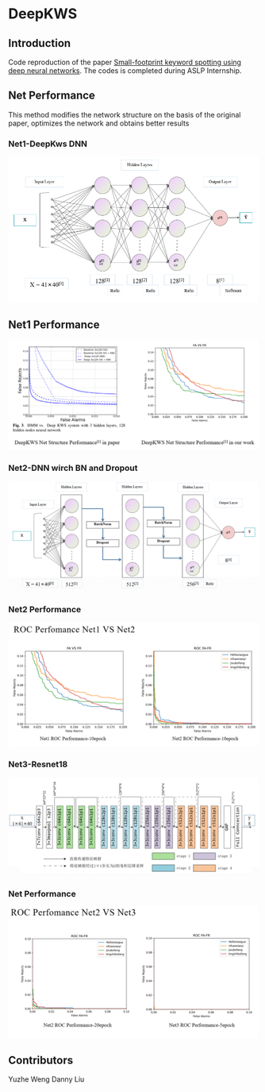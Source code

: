 # **DeepKWS**

## Introduction

Code reproduction of the paper [Small-footprint keyword spotting using deep neural networks](https://ieeexplore.ieee.org/abstract/document/6854370). The codes is completed during ASLP Internship.

## Net Performance

This method modifies the network structure on the basis of the original paper, optimizes the network and obtains better results

### Net1-DeepKws DNN

![net1](https://github.com/WarmCongee/DeepKWS/raw/master/pic/net1.png)

## Net1 Performance

![net1_performance](https://github.com/WarmCongee/DeepKWS/raw/master/pic/net1_performance.png)



### Net2-DNN wirch BN and Dropout

![net2](https://github.com/WarmCongee/DeepKWS/raw/master/pic/net2.png)

### Net2 Performance

![net2_performance](https://github.com/WarmCongee/DeepKWS/raw/master/pic/net2_performance.png)



### Net3-Resnet18

![net3](https://github.com/WarmCongee/DeepKWS/raw/master/pic/net3.png)

### Net Performance

![net3_performance](https://github.com/WarmCongee/DeepKWS/raw/master/pic/net3_performance.png)



## Contributors

Yuzhe Weng 	Danny Liu